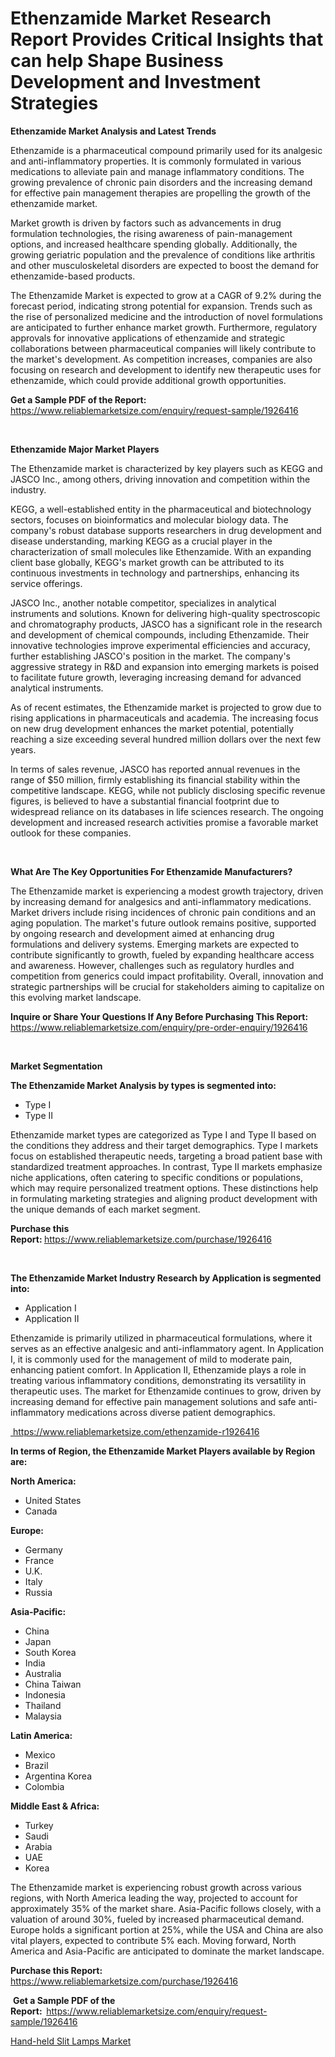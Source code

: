 <p><h1>Ethenzamide Market Research Report Provides Critical Insights that can help Shape Business Development and Investment Strategies</h1></p><p><strong>Ethenzamide Market Analysis and Latest Trends</strong></p>
<p><p>Ethenzamide is a pharmaceutical compound primarily used for its analgesic and anti-inflammatory properties. It is commonly formulated in various medications to alleviate pain and manage inflammatory conditions. The growing prevalence of chronic pain disorders and the increasing demand for effective pain management therapies are propelling the growth of the ethenzamide market.</p><p>Market growth is driven by factors such as advancements in drug formulation technologies, the rising awareness of pain-management options, and increased healthcare spending globally. Additionally, the growing geriatric population and the prevalence of conditions like arthritis and other musculoskeletal disorders are expected to boost the demand for ethenzamide-based products.</p><p>The Ethenzamide Market is expected to grow at a CAGR of 9.2% during the forecast period, indicating strong potential for expansion. Trends such as the rise of personalized medicine and the introduction of novel formulations are anticipated to further enhance market growth. Furthermore, regulatory approvals for innovative applications of ethenzamide and strategic collaborations between pharmaceutical companies will likely contribute to the market's development. As competition increases, companies are also focusing on research and development to identify new therapeutic uses for ethenzamide, which could provide additional growth opportunities.</p></p>
<p><strong>Get a Sample PDF of the Report:&nbsp;</strong> <a href="https://www.reliablemarketsize.com/enquiry/request-sample/1926416?utm_campaign=1872&utm_medium=2&utm_source=Github&utm_content=ia&utm_term=15012025&utm_id=ethenzamide">https://www.reliablemarketsize.com/enquiry/request-sample/1926416</a></p>
<p>&nbsp;</p>
<p><strong>Ethenzamide Major Market Players</strong></p>
<p><p>The Ethenzamide market is characterized by key players such as KEGG and JASCO Inc., among others, driving innovation and competition within the industry. </p><p>KEGG, a well-established entity in the pharmaceutical and biotechnology sectors, focuses on bioinformatics and molecular biology data. The company's robust database supports researchers in drug development and disease understanding, marking KEGG as a crucial player in the characterization of small molecules like Ethenzamide. With an expanding client base globally, KEGG's market growth can be attributed to its continuous investments in technology and partnerships, enhancing its service offerings.</p><p>JASCO Inc., another notable competitor, specializes in analytical instruments and solutions. Known for delivering high-quality spectroscopic and chromatography products, JASCO has a significant role in the research and development of chemical compounds, including Ethenzamide. Their innovative technologies improve experimental efficiencies and accuracy, further establishing JASCO's position in the market. The company's aggressive strategy in R&D and expansion into emerging markets is poised to facilitate future growth, leveraging increasing demand for advanced analytical instruments.</p><p>As of recent estimates, the Ethenzamide market is projected to grow due to rising applications in pharmaceuticals and academia. The increasing focus on new drug development enhances the market potential, potentially reaching a size exceeding several hundred million dollars over the next few years.</p><p>In terms of sales revenue, JASCO has reported annual revenues in the range of $50 million, firmly establishing its financial stability within the competitive landscape. KEGG, while not publicly disclosing specific revenue figures, is believed to have a substantial financial footprint due to widespread reliance on its databases in life sciences research. The ongoing development and increased research activities promise a favorable market outlook for these companies.</p></p>
<p>&nbsp;</p>
<p><strong>What Are The Key Opportunities For Ethenzamide Manufacturers?</strong></p>
<p><p>The Ethenzamide market is experiencing a modest growth trajectory, driven by increasing demand for analgesics and anti-inflammatory medications. Market drivers include rising incidences of chronic pain conditions and an aging population. The market's future outlook remains positive, supported by ongoing research and development aimed at enhancing drug formulations and delivery systems. Emerging markets are expected to contribute significantly to growth, fueled by expanding healthcare access and awareness. However, challenges such as regulatory hurdles and competition from generics could impact profitability. Overall, innovation and strategic partnerships will be crucial for stakeholders aiming to capitalize on this evolving market landscape.</p></p>
<p><strong>Inquire or Share Your Questions If Any Before Purchasing This Report:</strong> <a href="https://www.reliablemarketsize.com/enquiry/pre-order-enquiry/1926416?utm_campaign=1872&utm_medium=2&utm_source=Github&utm_content=ia&utm_term=15012025&utm_id=ethenzamide">https://www.reliablemarketsize.com/enquiry/pre-order-enquiry/1926416</a></p>
<p>&nbsp;</p>
<p><strong>Market Segmentation</strong></p>
<p><strong>The Ethenzamide Market Analysis by types is segmented into:</strong></p>
<p><ul><li>Type I</li><li>Type II</li></ul></p>
<p><p>Ethenzamide market types are categorized as Type I and Type II based on the conditions they address and their target demographics. Type I markets focus on established therapeutic needs, targeting a broad patient base with standardized treatment approaches. In contrast, Type II markets emphasize niche applications, often catering to specific conditions or populations, which may require personalized treatment options. These distinctions help in formulating marketing strategies and aligning product development with the unique demands of each market segment.</p></p>
<p><strong>Purchase this Report:&nbsp;</strong><a href="https://www.reliablemarketsize.com/purchase/1926416?utm_campaign=1872&utm_medium=2&utm_source=Github&utm_content=ia&utm_term=15012025&utm_id=ethenzamide">https://www.reliablemarketsize.com/purchase/1926416</a></p>
<p>&nbsp;</p>
<p><strong>The Ethenzamide Market Industry Research by Application is segmented into:</strong></p>
<p><ul><li>Application I</li><li>Application II</li></ul></p>
<p><p>Ethenzamide is primarily utilized in pharmaceutical formulations, where it serves as an effective analgesic and anti-inflammatory agent. In Application I, it is commonly used for the management of mild to moderate pain, enhancing patient comfort. In Application II, Ethenzamide plays a role in treating various inflammatory conditions, demonstrating its versatility in therapeutic uses. The market for Ethenzamide continues to grow, driven by increasing demand for effective pain management solutions and safe anti-inflammatory medications across diverse patient demographics.</p></p>
<p><a href="https://www.reliablemarketsize.com/ethenzamide-r1926416?utm_campaign=1872&utm_medium=2&utm_source=Github&utm_content=ia&utm_term=15012025&utm_id=ethenzamide">&nbsp;https://www.reliablemarketsize.com/ethenzamide-r1926416</a></p>
<p><strong>In terms of Region, the Ethenzamide Market Players available by Region are:</strong></p>
<p>
    <p> <strong> North America: </strong>
        <ul>
            <li>United States</li>
            <li>Canada</li>
        </ul>
        </p> 
    <p> <strong> Europe: </strong>
        <ul>
            <li>Germany</li>
            <li>France</li>
            <li>U.K.</li>
            <li>Italy</li>
            <li>Russia</li>
        </ul>
        </p> 
    <p> <strong> Asia-Pacific: </strong>
        <ul>
            <li>China</li>
            <li>Japan</li>
            <li>South Korea</li>
            <li>India</li>
            <li>Australia</li>
            <li>China Taiwan</li>
            <li>Indonesia</li>
            <li>Thailand</li>
            <li>Malaysia</li>
        </ul>
        </p> 
    <p> <strong> Latin America: </strong>
        <ul>
            <li>Mexico</li>
            <li>Brazil</li>
            <li>Argentina Korea</li>
            <li>Colombia</li>
        </ul>
        </p> 
    <p> <strong> Middle East & Africa: </strong>
        <ul>
            <li>Turkey</li>
            <li>Saudi</li>
            <li>Arabia</li>
            <li>UAE</li>
            <li>Korea</li>
        </ul>
    </p>
    </p>
<p><p>The Ethenzamide market is experiencing robust growth across various regions, with North America leading the way, projected to account for approximately 35% of the market share. Asia-Pacific follows closely, with a valuation of around 30%, fueled by increased pharmaceutical demand. Europe holds a significant portion at 25%, while the USA and China are also vital players, expected to contribute 5% each. Moving forward, North America and Asia-Pacific are anticipated to dominate the market landscape.</p></p>
<p><strong>Purchase this Report: </strong><a href="https://www.reliablemarketsize.com/purchase/1926416?utm_campaign=1872&utm_medium=2&utm_source=Github&utm_content=ia&utm_term=15012025&utm_id=ethenzamide">https://www.reliablemarketsize.com/purchase/1926416</a></p>
<p>&nbsp;<strong>Get a Sample PDF of the Report:&nbsp;&nbsp;</strong><a href="https://www.reliablemarketsize.com/enquiry/request-sample/1926416?utm_campaign=1872&utm_medium=2&utm_source=Github&utm_content=ia&utm_term=15012025&utm_id=ethenzamide">https://www.reliablemarketsize.com/enquiry/request-sample/1926416</a></p>
<p><strong></strong></p>
<p><p><a href="https://github.com/BryceTownsendr/Market-Research-Report-List-7/blob/main/hand-held-slit-lamps-market.md?utm_campaign=1872&utm_medium=2&utm_source=Github&utm_content=ia&utm_term=15012025&utm_id=ethenzamide">Hand-held Slit Lamps Market</a></p></p>